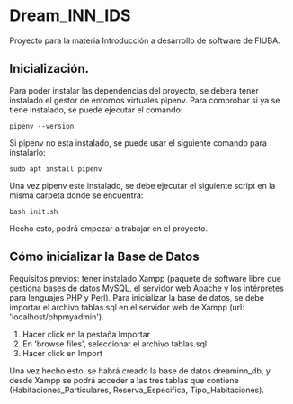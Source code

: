# Dream_INN_IDS
Proyecto para la materia Introducción a desarrollo de software de FIUBA.

## Inicialización.
Para poder instalar las dependencias del proyecto, se debera tener instalado el gestor de entornos virtuales pipenv. Para comprobar si ya se tiene instalado, se puede ejecutar el comando:

```
pipenv --version
```

Si pipenv no esta instalado, se puede usar el siguiente comando para instalarlo:

```
sudo apt install pipenv
```

Una vez pipenv este instalado, se debe ejecutar el siguiente script en la misma carpeta donde se encuentra:

```
bash init.sh
```

Hecho esto, podrá empezar a trabajar en el proyecto.

## Cómo inicializar la Base de Datos
Requisitos previos: tener instalado Xampp (paquete de software libre que gestiona bases de datos MySQL, el servidor web Apache y los intérpretes para lenguajes PHP y Perl).
Para inicializar la base de datos, se debe importar el archivo tablas.sql en el servidor web de Xampp (url: 'localhost/phpmyadmin').
1. Hacer click en la pestaña Importar
2. En 'browse files', seleccionar el archivo tablas.sql
3. Hacer click en Import

Una vez hecho esto, se habrá creado la base de datos dreaminn_db, y desde Xampp se podrá acceder a las tres tablas que contiene (Habitaciones_Particulares, Reserva_Especifica, Tipo_Habitaciones).
